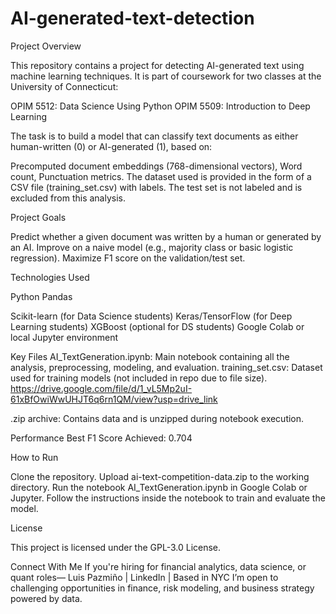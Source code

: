 # AI-generated-text-detection

Project Overview

This repository contains a project for detecting AI-generated text using machine learning techniques. It is part of coursework for two classes at the University of Connecticut:

OPIM 5512: Data Science Using Python
OPIM 5509: Introduction to Deep Learning

The task is to build a model that can classify text documents as either human-written (0) or AI-generated (1), based on:

Precomputed document embeddings (768-dimensional vectors),
Word count,
Punctuation metrics.
The dataset used is provided in the form of a CSV file (training_set.csv) with labels. The test set is not labeled and is excluded from this analysis.

Project Goals

Predict whether a given document was written by a human or generated by an AI.
Improve on a naive model (e.g., majority class or basic logistic regression).
Maximize F1 score on the validation/test set.

Technologies Used

Python
Pandas

Scikit-learn (for Data Science students)
Keras/TensorFlow (for Deep Learning students)
XGBoost (optional for DS students)
Google Colab or local Jupyter environment

Key Files
AI_TextGeneration.ipynb: Main notebook containing all the analysis, preprocessing, modeling, and evaluation.
training_set.csv: Dataset used for training models (not included in repo due to file size).   https://drive.google.com/file/d/1_vL5Mp2uI-61xBfOwiWwUHJT6q6rn1QM/view?usp=drive_link

.zip archive: Contains data and is unzipped during notebook execution.

Performance
Best F1 Score Achieved: 0.704

How to Run

Clone the repository.
Upload ai-text-competition-data.zip to the working directory.
Run the notebook AI_TextGeneration.ipynb in Google Colab or Jupyter.
Follow the instructions inside the notebook to train and evaluate the model.

License

This project is licensed under the GPL-3.0 License.

Connect With Me
If you're hiring for financial analytics, data science, or quant roles—
Luis Pazmiño | LinkedIn | Based in NYC
I’m open to challenging opportunities in finance, risk modeling, and business strategy powered by data.
